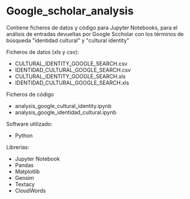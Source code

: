 # Google_scholar_analysis

Contiene ficheros de datos y código para Jupyter Notebooks, para el análisis de entradas devueltas por Google Sccholar 
con los términos de búsqueda "identidad cultural" y "cultural identity"

Ficheros de datos (xls y csv):
- CULTURAL_IDENTITY_GOOGLE_SEARCH.csv
- IDENTIDAD_CULTURAL_GOOGLE_SEARCH.csv
- CULTURAL_IDENTITY_GOOGLE_SEARCH.xls
- IDENTIDAD_CULTURAL_GOOGLE_SEARCH.xls

Ficheros de código
- analysis_google_cultural_identity.ipynb
- analysis_google_identidad_cultural.ipynb


Software utilizado:
- Python

Librerías:
- Jupyter Notebook
- Pandas
- Matplotlib
- Gensim
- Textacy
- CloudWords
